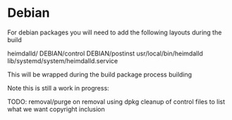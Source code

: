 # Debian



For debian packages you will need to add the following layouts during the build



heimdalld/
   DEBIAN/control
   DEBIAN/postinst
   usr/local/bin/heimdalld
   lib/systemd/system/heimdalld.service

This will be wrapped during the build package process building


Note this is still a work in progress:

TODO: removal/purge on removal using dpkg
      cleanup of control files to list what we want
      copyright inclusion

